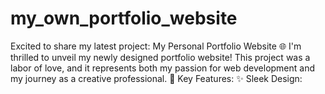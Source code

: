 # my_own_portfolio_website
Excited to share my latest project: My Personal Portfolio Website 🌐  I'm thrilled to unveil my newly designed portfolio website! This project was a labor of love, and it represents both my passion for web development and my journey as a creative professional.  🌟 Key Features: ✨ Sleek Design: 
